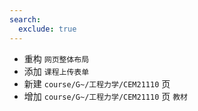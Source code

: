 ```yaml
---
search:
  exclude: true
---
```


- 重构 `网页整体布局`
- 添加 `课程上传表单`
- 新建 `course/G~/工程力学/CEM21110` 页
- 增加 `course/G~/工程力学/CEM21110` 页 `教材`
